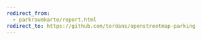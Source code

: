```yaml
---
redirect_from:
  - parkraumkarte/report.html
redirect_to: https://github.com/tordans/openstreetmap-parking
---
```

